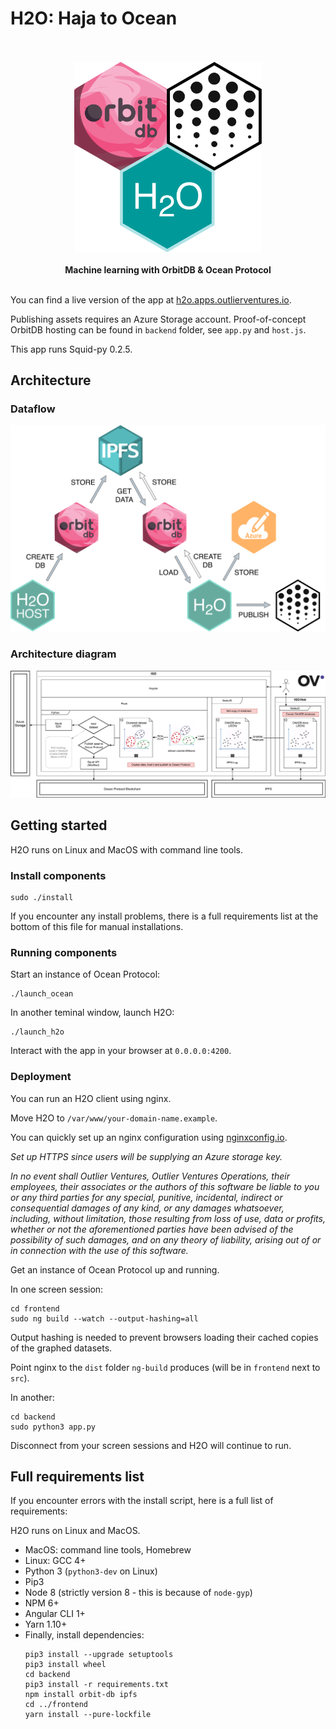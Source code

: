 # H2O: Haja to Ocean

<p align="center"><br/><br/><img src='/images/components.png' width='300px' /><br/><br/><b>Machine learning with OrbitDB & Ocean Protocol</b><br/><br/></p>

You can find a live version of the app at [h2o.apps.outlierventures.io](https://h2o.apps.outlierventures.io/home).

Publishing assets requires an Azure Storage account.
Proof-of-concept OrbitDB hosting can be found in `backend` folder, see `app.py` and `host.js`.

This app runs Squid-py 0.2.5.

## Architecture

### Dataflow

![Dataflow](/images/dataflow.png)

### Architecture diagram

![Architecture](/images/architecture.png)


## Getting started

H2O runs on Linux and MacOS with command line tools.

### Install components

```
sudo ./install
```
If you encounter any install problems, there is a full requirements list at the bottom of this file for manual installations.

### Running components

Start an instance of Ocean Protocol:
```
./launch_ocean
```

In another teminal window, launch H2O:
```
./launch_h2o
```

Interact with the app in your browser at `0.0.0.0:4200`.


### Deployment

You can run an H2O client using nginx.

Move H2O to `/var/www/your-domain-name.example`.

You can quickly set up an nginx configuration using [nginxconfig.io](https://nginxconfig.io). 

*Set up HTTPS since users will be supplying an Azure storage key.*

*In no event shall Outlier Ventures, Outlier Ventures Operations, their employees, their associates or the authors of this software be liable to you or any third parties for any special, punitive, incidental, indirect or consequential damages of any kind, or any damages whatsoever, including, without limitation, those resulting from loss of use, data or profits, whether or not the aforementioned parties have been advised of the possibility of such damages, and on any theory of liability, arising out of or in connection with the use of this software.*

Get an instance of Ocean Protocol up and running.

In one screen session:
```
cd frontend
sudo ng build --watch --output-hashing=all
```
Output hashing is needed to prevent browsers loading their cached copies of the graphed datasets.

Point nginx to the `dist` folder `ng-build` produces (will be in `frontend` next to `src`).

In another:
```
cd backend
sudo python3 app.py
```

Disconnect from your screen sessions and H2O will continue to run.


## Full requirements list

If you encounter errors with the install script, here is a full list of requirements:

H2O runs on Linux and MacOS.

- MacOS: command line tools, Homebrew
- Linux: GCC 4+
- Python 3 (`python3-dev` on Linux)
- Pip3
- Node 8 (strictly version 8 - this is because of `node-gyp`)
- NPM 6+
- Angular CLI 1+
- Yarn 1.10+
- Finally, install dependencies:
    ```
    pip3 install --upgrade setuptools
    pip3 install wheel
    cd backend
    pip3 install -r requirements.txt
    npm install orbit-db ipfs
    cd ../frontend
    yarn install --pure-lockfile
    ```
